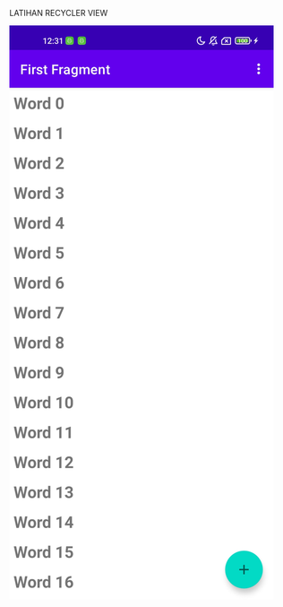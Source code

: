 LATIHAN RECYCLER VIEW

![IMG](img/Screenshot_2022-10-11-12-31-28-352_lat.pam.latihanrecyclerview.jpg)